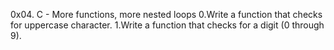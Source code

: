 0x04. C - More functions, more nested loops
0.Write a function that checks for uppercase character.
1.Write a function that checks for a digit (0 through 9).
